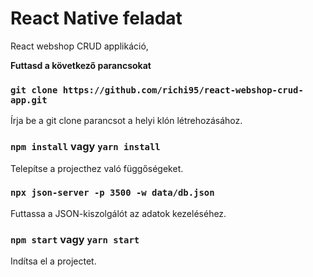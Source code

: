 # React Native feladat

React webshop CRUD applikáció,

**Futtasd a következő parancsokat**

### `git clone https://github.com/richi95/react-webshop-crud-app.git`

Írja be a git clone parancsot a helyi klón létrehozásához.

### `npm install` vagy `yarn install`

Telepítse a projecthez való függőségeket.
### `npx json-server -p 3500 -w data/db.json`

Futtassa a JSON-kiszolgálót az adatok kezeléséhez.

### `npm start` vagy `yarn start`

Indítsa el a projectet.
